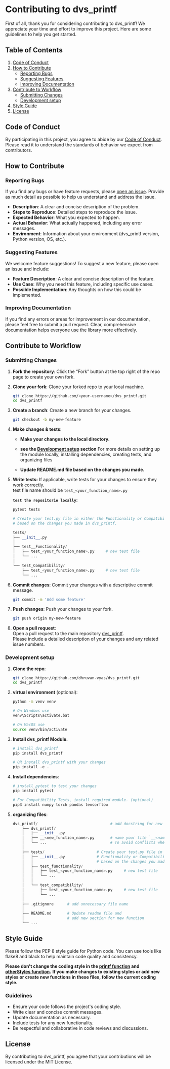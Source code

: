 
# Contributing to dvs_printf

First of all, thank you for considering contributing to dvs_printf! We appreciate your time and effort to improve this project. Here are some guidelines to help you get started.

## Table of Contents

1. [Code of Conduct](#code-of-conduct)
2. [How to Contribute](#how-to-contribute)
    - [Reporting Bugs](#reporting-bugs)
    - [Suggesting Features](#suggesting-features)
    - [Improving Documentation](#improving-documentation)
3. [Contribute to Workflow](#contribution-workflow)
    - [Submitting Changes](#submitting-changes)
    - [Development setup](#development-setup)
4. [Style Guide](#style-guide)
5. [License](#license)

## Code of Conduct

By participating in this project, you agree to abide by our [Code of Conduct](CODE_OF_CONDUCT.md). Please read it to understand the standards of behavior we expect from contributors.

## How to Contribute

### Reporting Bugs

If you find any bugs or have feature requests, please [open an issue](https://github.com/dhruvan-vyas/dvs_printf/issues). Provide as much detail as possible to help us understand and address the issue.

- **Description**: A clear and concise description of the problem.
- **Steps to Reproduce**: Detailed steps to reproduce the issue.
- **Expected Behavior**: What you expected to happen.
- **Actual Behavior**: What actually happened, including any error messages.
- **Environment**: Information about your environment (dvs_printf version, Python version, OS, etc.).

### Suggesting Features

We welcome feature suggestions! To suggest a new feature, please open an issue and include:

- **Feature Description**: A clear and concise description of the feature.
- **Use Case**: Why you need this feature, including specific use cases.
- **Possible Implementation**: Any thoughts on how this could be implemented.

### Improving Documentation

If you find any errors or areas for improvement in our documentation, please feel free to submit a pull request. Clear, comprehensive documentation helps everyone use the library more effectively.

## Contribute to Workflow

### Submitting Changes

1. **Fork the repository**: Click the “Fork” button at the top right of the repo page to create your own fork.

2. **Clone your fork**: Clone your forked repo to your local machine.
   ```sh
   git clone https://github.com/<your-username>/dvs_printf.git
   cd dvs_printf
   ```

3. **Create a branch**: Create a new branch for your changes.
    ```sh
    git checkout -b my-new-feature
    ```

4. **Make changes & tests**:<br>
    * **Make your changes to the local directory.** <br>
    
    * **see the [Development setup](#development-setup) section** For more details on setting up the module locally, installing dependencies, creating tests, and organizing files

    * **Update README.md file based on the changes you made.** 
5. **Write tests:** If applicable, write tests for your changes to ensure they work correctly.<br>
    test file name should be `test_<your_function_name>.py`

    **`test the repositorie locally`:**
    ```sh
    pytest tests
    ```
    ```py
    # Create your test.py file in either the Functionality or Compatibility folder
    # based on the changes you made in dvs_printf.

    tests/                      
    ├── __init__.py             
    │                           
    ├── test__Functionality/
    │   ├── test_<your_function_name>.py     # new test file
    │   └── ...
    │
    └── test_Compatibility/
        ├── test_<your_function_name>.py     # new test file
        └── ...
    ```

5. **Commit changes**: Commit your changes with a descriptive commit message.
    ```sh
    git commit -m 'Add some feature'
    ```

6. **Push changes**: Push your changes to your fork.
    ```sh
    git push origin my-new-feature
    ```

7. **Open a pull request**: <br>
    Open a pull request to the main repository [dvs_printf](https://github.com/dhruvan-vyas/dvs_printf). <br>
Please include a detailed description of your changes and any related issue numbers.


### Development setup


1. **Clone the repo**:
    ```sh
    git clone https://github.com/dhruvan-vyas/dvs_printf.git
    cd dvs_printf
    ```

2. **virtual environment** (optional):
    ```sh
    python -m venv venv

    # On Windows use
    venv\Scripts\activate.bat

    # On MacOS use 
    source venv/bin/activate
    ```

4. **Install dvs_printf Module.**
    ```py
    # install dvs_printf 
    pip install dvs_printf

    # OR install dvs_printf with your changes
    pip install -e .   
    ```

3. **Install dependencies**:
    ```py
    # install pytest to test your changes
    pip install pytest

    # For Compatibility Tests, install required module. (optional)
    pip3 install numpy torch pandas tensorflow
    ``` 

4. **organizing files**: <br>
    
    ```py
    dvs_printf/                                # add docstring for new function.
        ├── dvs_printf/  
        │   ├── __init__.py 
        │   ├── __<new_function_name>.py       # name your file `__<name>.py` OR `<Function_Name>.py`
        │   └── ...                            # To avoid conflicts when importing function
        │
        ├── tests/                       # Create your test.py file in either the 
        │   ├── __init__.py              # Functionality or Compatibility folder   
        │   │                            # based on the changes you made in dvs_printf.
        │   ├── test_functionality/
        │   │   ├── test_<your_function_name>.py     # new test file
        │   │   └── ...
        │   │
        │   └── test_compatibility/
        │       ├── test_<your_function_name>.py     # new test file
        │       └── ...
        │   
        ├── .gitignore      # add unnecessary file name 
        │
        ├── README.md       # Update readme file and 
        │                   # add new section for new function
        └── ...
    ```

## Style Guide

Please follow the PEP 8 style guide for Python code. 
You can use tools like flake8 and black to help maintain code quality and consistency.

**Please don't change the coding style in the [printf function](../dvs_printf/__printf__.py) and [otherStyles function](../dvs_printf/other_styles.py).**
**If you make changes to existing styles or add new styles or create new functions in these files, follow the current coding style.**


### Guidelines
- Ensure your code follows the project's coding style.
- Write clear and concise commit messages.
- Update documentation as necessary.
- Include tests for any new functionality.
- Be respectful and collaborative in code reviews and discussions.


## License

By contributing to dvs_printf, you agree that your contributions will be licensed under the MIT License.
